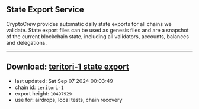 ## State Export Service
CryptoCrew provides automatic daily state exports for all chains we validate. State export files can be used as genesis files and are a snapshot of the current blockchain state, including all validators, accounts, balances and delegations.

---
**Download: [teritori-1 state export](https://dl-eu2.ccvalidators.com/SERVICE/teritori/teritori-1_export_10497929.json)**
---

- last updated: Sat Sep 07 2024 00:03:49
- chain id: `teritori-1`
- export height: `10497929`
- use for: airdrops, local tests, chain recovery
